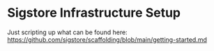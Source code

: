# Sigstore Infrastructure Setup

Just scripting up what can be found here: https://github.com/sigstore/scaffolding/blob/main/getting-started.md
